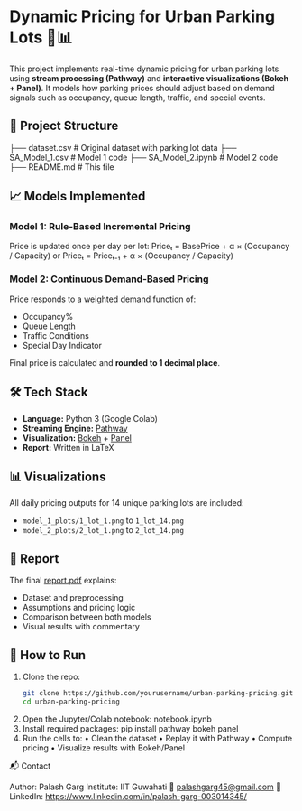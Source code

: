 # Dynamic Pricing for Urban Parking Lots 🚗📊

This project implements real-time dynamic pricing for urban parking lots using **stream processing (Pathway)** and **interactive visualizations (Bokeh + Panel)**. It models how parking prices should adjust based on demand signals such as occupancy, queue length, traffic, and special events.

## 📁 Project Structure
├── dataset.csv                 # Original dataset with parking lot data
├── SA_Model_1.csv              # Model 1 code
├── SA_Model_2.ipynb            # Model 2 code
├── README.md                   # This file

## 📈 Models Implemented

### Model 1: Rule-Based Incremental Pricing
Price is updated once per day per lot:
Priceₜ = BasePrice + α × (Occupancy / Capacity)
or
Priceₜ = Priceₜ₋₁ + α × (Occupancy / Capacity)

### Model 2: Continuous Demand-Based Pricing
Price responds to a weighted demand function of:
- Occupancy%
- Queue Length
- Traffic Conditions
- Special Day Indicator

Final price is calculated and **rounded to 1 decimal place**.

## 🛠 Tech Stack

- **Language:** Python 3 (Google Colab)
- **Streaming Engine:** [Pathway](https://pathway.com/)
- **Visualization:** [Bokeh](https://docs.bokeh.org/) + [Panel](https://panel.holoviz.org/)
- **Report:** Written in LaTeX

## 📊 Visualizations

All daily pricing outputs for 14 unique parking lots are included:
- `model_1_plots/1_lot_1.png` to `1_lot_14.png`
- `model_2_plots/2_lot_1.png` to `2_lot_14.png`

## 📄 Report

The final [report.pdf](./report.pdf) explains:
- Dataset and preprocessing
- Assumptions and pricing logic
- Comparison between both models
- Visual results with commentary

## 🚀 How to Run

1. Clone the repo:
   ```bash
   git clone https://github.com/yourusername/urban-parking-pricing.git
   cd urban-parking-pricing
2.	Open the Jupyter/Colab notebook: notebook.ipynb
3.	Install required packages: pip install pathway bokeh panel
4.	Run the cells to:
	•	Clean the dataset
	•	Replay it with Pathway
	•	Compute pricing
	•	Visualize results with Bokeh/Panel

📬 Contact

Author: Palash Garg
Institute: IIT Guwahati
📧 palashgarg45@gmail.com
📎 LinkedIn: https://www.linkedin.com/in/palash-garg-003014345/
